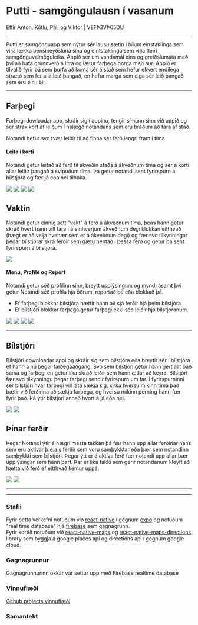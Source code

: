 # Putti - samgöngulausn í vasanum  
Eftir Anton, Kötlu, Pál, og Viktor | VEFÞ3VÞ05DU

---

Putti er samgönguapp sem nýtur sér lausu sætin í bílum einstaklinga sem vilja lækka bensíneyðsluna sína og eintstaklinga sem vilja fleiri samgönguvalmöguleika. Appið sér um vandamál eins og greiðslumáta með því að hafa grunnverð á lítra og lætur farþega borga með aur. Appið er tilvalið fyrir þá sem þurfa að koma sér á stað sem hefur ekkert endilega strætó sem fer alla leið þangað, en hefur marga sem eiga sér leið þangað sem eru ein í bíl.

***

## Farþegi

Farþegi dowloadar app, skráir sig í appinu, tengir símann sinn við appið og sér strax kort af leiðum í nálægð notandans sem eru bráðum að fara af stað.

Notandi hefur svo tvær leiðir til að finna sér ferð lengri fram í tíma

#### Leita í korti

Notandi getur leitað að ferð til ákveðin staðs á ákveðnum tíma og sér á korti allar leiðir þangað á svipuðum tíma.
Þá getur notandi sent fyrirspurn á bílstjóra og fær já eða nei tilbaka.

![](https://github.com/Putti-V-1/Putti-repo/blob/main/Wireframe/Home.png)
![](https://github.com/Putti-V-1/Putti-repo/blob/main/Wireframe/SearchMap.png)
![](https://github.com/Putti-V-1/Putti-repo/blob/main/Wireframe/RequestRide.png)
![](https://github.com/Putti-V-1/Putti-repo/blob/main/Wireframe/Notifications.png)



## Vaktin

Notandi getur einnig sett "vakt" á ferð á ákveðnum tíma, þeas hann getur skráð hvert hann vill fara í á einhverjum ákveðnum degi klukkan eitthvað (hægt er að velja hvenær sem er á ákveðnum degi) og fær svo tilkynningar þegar bílstjórar skrá ferðir sem gætu hentað i þessa ferð og getur þá sent fyrirspurn á bílstjóra.

![](https://github.com/Putti-V-1/Putti-repo/blob/main/Wireframe/Watch.png)

#### Menu, Profile og Report
Notandi getur séð prófílinn sinn, breytt upplýsingum og mynd, ásamt því getur Notandi séð prófíla hjá öðrum, reportað þá eða blokkað þá.

* Ef farþegi blokkar bílstjóra hættir hann að sjá ferðir hjá þeim bílstjóra.
* Ef bílstjóri blokkar farþega getur farþegi ekki séð leiðir hjá bílstjóranum.

![](https://github.com/Putti-V-1/Putti-repo/blob/main/Wireframe/Menu.png)
![](https://github.com/Putti-V-1/Putti-repo/blob/main/Wireframe/Profile.png)
![](https://github.com/Putti-V-1/Putti-repo/blob/main/Wireframe/Report1.png)
![](https://github.com/Putti-V-1/Putti-repo/blob/main/Wireframe/Report2.png)

***


## Bílstjóri

Bílstjóri downloadar appi og skráir sig sem bílstjóra eða breytir sér í bílstjóra ef hann á nú þegar farðegaaðgang. Svo sem bílstjóri getur hann gert allt það sama og farþegi en getur líka skráð leiðir sem hann ætlar að keyra. Bílstjóri fær svo tilkynningu þegar farþegi sendir fyrirspurn um far. Í fyrirspurninni sér bílstjóri hvar farþegi vill láta sækja sig, sirka hversu mikinn tíma það bætir við ferðinna að sækja farþega, og hversu mikinn perning hann fær fyrir það. Þá ýtir bílstjóri annað hvort á já eða nei. 

![](https://github.com/Putti-V-1/Putti-repo/blob/main/Wireframe/NewRide.png)
![](https://github.com/Putti-V-1/Putti-repo/blob/main/Wireframe/DriverAccept.png)

## Þínar ferðir

Þegar Notandi ýtir á hægri mesta takkan þá fær hann upp allar ferðinar hans sem eru aktívar þ.e.a.s ferðir sem voru samþykktar eða þær sem notandinn samþykkti sem bílstjóri. Þegar ýtt er á aktíva ferð fær notandi upp allar þær upplýsingar sem hann þarf. Þar er líka takki sem gerir notandanum kleyft að hætta við ferð ef eitthvað kemur uppá.

![](https://github.com/Putti-V-1/Putti-repo/blob/main/Wireframe/ActiveRides.png)
![](https://github.com/Putti-V-1/Putti-repo/blob/main/Wireframe/ActiveRideInfo.png)

***

---
### Stafli
Fyrir þetta verkefni notuðum við [react-native](https://reactnative.dev/) í gegnum [expo](https://expo.dev/) og notuðum "real time database" hjá [firebase](https://firebase.google.com/) sem gagnagrunn.  
Fyrir kortið notuðum við [react-native-maps](https://github.com/react-native-maps/react-native-maps) og [react-native-maps-directions](https://github.com/bramus/react-native-maps-directions) library sem byggja á google places api og directions api í gegnum google cloud.

### Gagnagrunnur

Gagnagrunnurinn okkar var settur upp með Firebase realtime database

### Vinnuflæði
[Github projects vinnuflæði](https://github.com/orgs/Putti-V-1/projects/3)
### Samantekt
